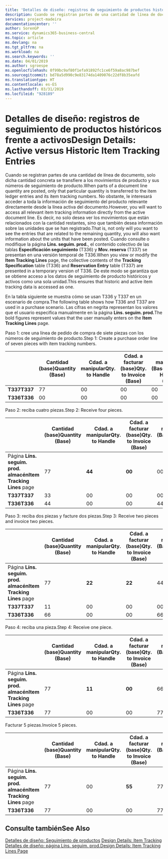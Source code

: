 ```yaml
---
title: 'Detalles de diseño: registros de seguimiento de productos históricos frente a activos | Documentos de Microsoft'
description: Cuando se registran partes de una cantidad de línea de documento, solo dicha cantidad concreta se transfiere a los movimientos de producto y sus números de seguimiento de producto. No obstante, le interesará acceder a toda la información de seguimiento del producto relevante directamente desde la línea activa del documento. Es decir, no solo desea ver los movimientos que están relacionados con la cantidad restantes, sino que también desea información sobre las unidades que se han registrado. Cuando consulte o modifique la página **Líns. seguim. prod.**, el contenido colectivo de las tablas **Especificación seguimiento** (T336) y **Mov. reserva** (T337) se presentan en una versión temporal de T336. De este modo se garantiza que se obtiene acceso a los datos de seguimiento de producto históricos y activos como una sola unidad.
services: project-madeira
documentationcenter: ''
author: SorenGP
ms.service: dynamics365-business-central
ms.topic: article
ms.devlang: na
ms.tgt_pltfrm: na
ms.workload: na
ms.search.keywords: ''
ms.date: 04/01/2019
ms.author: sgroespe
ms.openlocfilehash: 0f99bc9af80f1efa91892fc1ce6f59a8ac987bef
ms.sourcegitcommit: bd78a5d990c9e83174da1409076c22df8b35eafd
ms.translationtype: HT
ms.contentlocale: es-ES
ms.lasthandoff: 03/31/2019
ms.locfileid: "928189"
---
```

# <a name="design-details-active-versus-historic-item-tracking-entries"></a><span data-ttu-id="ffe09-107">Detalles de diseño: registros de seguimiento de productos históricos frente a activos</span><span class="sxs-lookup"><span data-stu-id="ffe09-107">Design Details: Active versus Historic Item Tracking Entries</span></span>
<span data-ttu-id="ffe09-108">Cuando se registran partes de una cantidad de línea de documento, solo dicha cantidad concreta se transfiere a los movimientos de producto y sus números de seguimiento de producto.</span><span class="sxs-lookup"><span data-stu-id="ffe09-108">When parts of a document line quantity are posted, only that particular quantity is transferred to the item ledger entries and its item tracking numbers.</span></span> <span data-ttu-id="ffe09-109">No obstante, le interesará acceder a toda la información de seguimiento del producto relevante directamente desde la línea activa del documento.</span><span class="sxs-lookup"><span data-stu-id="ffe09-109">However, you will want to access all relevant item tracking information directly from the active document line.</span></span> <span data-ttu-id="ffe09-110">Es decir, no solo desea ver los movimientos que están relacionados con la cantidad restantes, sino que también desea información sobre las unidades que se han registrado.</span><span class="sxs-lookup"><span data-stu-id="ffe09-110">That is, not only will you want to see the entries that are related to the remaining quantity, you will also want information about the units that have been posted.</span></span> <span data-ttu-id="ffe09-111">Cuando consulte o modifique la página **Líns. seguim. prod.**, el contenido colectivo de las tablas **Especificación seguimiento** (T336) y **Mov. reserva** (T337) se presentan en una versión temporal de T336.</span><span class="sxs-lookup"><span data-stu-id="ffe09-111">When you view or modify the **Item Tracking Lines** page, the collective contents of the **Tracking Specification** table (T336) and **Reservation Entry** table (T337) are presented in a temporary version of T336.</span></span> <span data-ttu-id="ffe09-112">De este modo se garantiza que se obtiene acceso a los datos de seguimiento de producto históricos y activos como una sola unidad.</span><span class="sxs-lookup"><span data-stu-id="ffe09-112">This ensures that historic and active item tracking data is accessed as one.</span></span>  

 <span data-ttu-id="ffe09-113">En la tabla siguiente se muestra cómo se usan T336 y T337 en un escenario de compra.</span><span class="sxs-lookup"><span data-stu-id="ffe09-113">The following table shows how T336 and T337 are used in a purchase scenario.</span></span> <span data-ttu-id="ffe09-114">Las cifras en negrita representan los valores que el usuario especifica manualmente en la página **Líns. seguim. prod.**</span><span class="sxs-lookup"><span data-stu-id="ffe09-114">The bold figures represent values that the user manually enters on the **Item Tracking Lines** page.</span></span>  

 <span data-ttu-id="ffe09-115">Paso 1: cree una línea de pedido de compra de siete piezas con los números de seguimiento de producto.</span><span class="sxs-lookup"><span data-stu-id="ffe09-115">Step 1: Create a purchase order line of seven pieces with item tracking numbers.</span></span>  

||<span data-ttu-id="ffe09-116">**Cantidad (base)**</span><span class="sxs-lookup"><span data-stu-id="ffe09-116">**Quantity (Base)**</span></span>|<span data-ttu-id="ffe09-117">**Cdad. a manipular**</span><span class="sxs-lookup"><span data-stu-id="ffe09-117">**Qty. to Handle**</span></span>|<span data-ttu-id="ffe09-118">**Cdad. a facturar (base)**</span><span class="sxs-lookup"><span data-stu-id="ffe09-118">**Qty. to Invoice (Base)**</span></span>|<span data-ttu-id="ffe09-119">**Cdad. manipulada (Base)**</span><span class="sxs-lookup"><span data-stu-id="ffe09-119">**Quantity Handled (Base)**</span></span>|<span data-ttu-id="ffe09-120">**Cdad. facturada (Base)**</span><span class="sxs-lookup"><span data-stu-id="ffe09-120">**Quantity Invoiced (Base)**</span></span>|  
|-|----------------------------------------------|--------------------------------------------|------------------------------------------------------|-------------------------------------------------------|--------------------------------------------------------|  
|<span data-ttu-id="ffe09-121">**T337**</span><span class="sxs-lookup"><span data-stu-id="ffe09-121">**T337**</span></span>|<span data-ttu-id="ffe09-122">7</span><span class="sxs-lookup"><span data-stu-id="ffe09-122">7</span></span>|<span data-ttu-id="ffe09-123">0</span><span class="sxs-lookup"><span data-stu-id="ffe09-123">0</span></span>|<span data-ttu-id="ffe09-124">0</span><span class="sxs-lookup"><span data-stu-id="ffe09-124">0</span></span>|<span data-ttu-id="ffe09-125">0</span><span class="sxs-lookup"><span data-stu-id="ffe09-125">0</span></span>|<span data-ttu-id="ffe09-126">0</span><span class="sxs-lookup"><span data-stu-id="ffe09-126">0</span></span>|  
|<span data-ttu-id="ffe09-127">**T336**</span><span class="sxs-lookup"><span data-stu-id="ffe09-127">**T336**</span></span>|<span data-ttu-id="ffe09-128">0</span><span class="sxs-lookup"><span data-stu-id="ffe09-128">0</span></span>|<span data-ttu-id="ffe09-129">0</span><span class="sxs-lookup"><span data-stu-id="ffe09-129">0</span></span>|<span data-ttu-id="ffe09-130">0</span><span class="sxs-lookup"><span data-stu-id="ffe09-130">0</span></span>|<span data-ttu-id="ffe09-131">0</span><span class="sxs-lookup"><span data-stu-id="ffe09-131">0</span></span>|<span data-ttu-id="ffe09-132">0</span><span class="sxs-lookup"><span data-stu-id="ffe09-132">0</span></span>|  

 <span data-ttu-id="ffe09-133">Paso 2: reciba cuatro piezas.</span><span class="sxs-lookup"><span data-stu-id="ffe09-133">Step 2: Receive four pieces.</span></span>  

||<span data-ttu-id="ffe09-134">**Cantidad (base)**</span><span class="sxs-lookup"><span data-stu-id="ffe09-134">**Quantity (Base)**</span></span>|<span data-ttu-id="ffe09-135">**Cdad. a manipular**</span><span class="sxs-lookup"><span data-stu-id="ffe09-135">**Qty. to Handle**</span></span>|<span data-ttu-id="ffe09-136">**Cdad. a facturar (base)**</span><span class="sxs-lookup"><span data-stu-id="ffe09-136">**Qty. to Invoice (Base)**</span></span>|<span data-ttu-id="ffe09-137">**Cdad. manipulada (Base)**</span><span class="sxs-lookup"><span data-stu-id="ffe09-137">**Quantity Handled (Base)**</span></span>|<span data-ttu-id="ffe09-138">**Cdad. facturada (Base)**</span><span class="sxs-lookup"><span data-stu-id="ffe09-138">**Quantity Invoiced (Base)**</span></span>|  
|-|----------------------------------------------|--------------------------------------------|------------------------------------------------------|-------------------------------------------------------|--------------------------------------------------------|  
|<span data-ttu-id="ffe09-139">Página **Líns. seguim. prod. almacén**</span><span class="sxs-lookup"><span data-stu-id="ffe09-139">**Item Tracking Lines** page</span></span>|<span data-ttu-id="ffe09-140">7</span><span class="sxs-lookup"><span data-stu-id="ffe09-140">7</span></span>|<span data-ttu-id="ffe09-141">**4**</span><span class="sxs-lookup"><span data-stu-id="ffe09-141">**4**</span></span>|<span data-ttu-id="ffe09-142">**0**</span><span class="sxs-lookup"><span data-stu-id="ffe09-142">**0**</span></span>|<span data-ttu-id="ffe09-143">0</span><span class="sxs-lookup"><span data-stu-id="ffe09-143">0</span></span>|<span data-ttu-id="ffe09-144">0</span><span class="sxs-lookup"><span data-stu-id="ffe09-144">0</span></span>|  
|<span data-ttu-id="ffe09-145">**T337**</span><span class="sxs-lookup"><span data-stu-id="ffe09-145">**T337**</span></span>|<span data-ttu-id="ffe09-146">3</span><span class="sxs-lookup"><span data-stu-id="ffe09-146">3</span></span>|<span data-ttu-id="ffe09-147">0</span><span class="sxs-lookup"><span data-stu-id="ffe09-147">0</span></span>|<span data-ttu-id="ffe09-148">0</span><span class="sxs-lookup"><span data-stu-id="ffe09-148">0</span></span>|<span data-ttu-id="ffe09-149">0</span><span class="sxs-lookup"><span data-stu-id="ffe09-149">0</span></span>|<span data-ttu-id="ffe09-150">0</span><span class="sxs-lookup"><span data-stu-id="ffe09-150">0</span></span>|  
|<span data-ttu-id="ffe09-151">**T336**</span><span class="sxs-lookup"><span data-stu-id="ffe09-151">**T336**</span></span>|<span data-ttu-id="ffe09-152">4</span><span class="sxs-lookup"><span data-stu-id="ffe09-152">4</span></span>|<span data-ttu-id="ffe09-153">0</span><span class="sxs-lookup"><span data-stu-id="ffe09-153">0</span></span>|<span data-ttu-id="ffe09-154">0</span><span class="sxs-lookup"><span data-stu-id="ffe09-154">0</span></span>|<span data-ttu-id="ffe09-155">4</span><span class="sxs-lookup"><span data-stu-id="ffe09-155">4</span></span>|<span data-ttu-id="ffe09-156">0</span><span class="sxs-lookup"><span data-stu-id="ffe09-156">0</span></span>|  

 <span data-ttu-id="ffe09-157">Paso 3: reciba dos piezas y facture dos piezas.</span><span class="sxs-lookup"><span data-stu-id="ffe09-157">Step 3: Receive two pieces and invoice two pieces.</span></span>  

||<span data-ttu-id="ffe09-158">**Cantidad (base)**</span><span class="sxs-lookup"><span data-stu-id="ffe09-158">**Quantity (Base)**</span></span>|<span data-ttu-id="ffe09-159">**Cdad. a manipular**</span><span class="sxs-lookup"><span data-stu-id="ffe09-159">**Qty. to Handle**</span></span>|<span data-ttu-id="ffe09-160">**Cdad. a facturar (base)**</span><span class="sxs-lookup"><span data-stu-id="ffe09-160">**Qty. to Invoice (Base)**</span></span>|<span data-ttu-id="ffe09-161">**Cdad. manipulada (Base)**</span><span class="sxs-lookup"><span data-stu-id="ffe09-161">**Quantity Handled (Base)**</span></span>|<span data-ttu-id="ffe09-162">**Cdad. facturada (Base)**</span><span class="sxs-lookup"><span data-stu-id="ffe09-162">**Quantity Invoiced (Base)**</span></span>|  
|-|----------------------------------------------|--------------------------------------------|------------------------------------------------------|-------------------------------------------------------|--------------------------------------------------------|  
|<span data-ttu-id="ffe09-163">Página **Líns. seguim. prod. almacén**</span><span class="sxs-lookup"><span data-stu-id="ffe09-163">**Item Tracking Lines** page</span></span>|<span data-ttu-id="ffe09-164">7</span><span class="sxs-lookup"><span data-stu-id="ffe09-164">7</span></span>|<span data-ttu-id="ffe09-165">**2**</span><span class="sxs-lookup"><span data-stu-id="ffe09-165">**2**</span></span>|<span data-ttu-id="ffe09-166">**2**</span><span class="sxs-lookup"><span data-stu-id="ffe09-166">**2**</span></span>|<span data-ttu-id="ffe09-167">4</span><span class="sxs-lookup"><span data-stu-id="ffe09-167">4</span></span>|<span data-ttu-id="ffe09-168">0</span><span class="sxs-lookup"><span data-stu-id="ffe09-168">0</span></span>|  
|<span data-ttu-id="ffe09-169">**T337**</span><span class="sxs-lookup"><span data-stu-id="ffe09-169">**T337**</span></span>|<span data-ttu-id="ffe09-170">1</span><span class="sxs-lookup"><span data-stu-id="ffe09-170">1</span></span>|<span data-ttu-id="ffe09-171">0</span><span class="sxs-lookup"><span data-stu-id="ffe09-171">0</span></span>|<span data-ttu-id="ffe09-172">0</span><span class="sxs-lookup"><span data-stu-id="ffe09-172">0</span></span>|<span data-ttu-id="ffe09-173">0</span><span class="sxs-lookup"><span data-stu-id="ffe09-173">0</span></span>|<span data-ttu-id="ffe09-174">0</span><span class="sxs-lookup"><span data-stu-id="ffe09-174">0</span></span>|  
|<span data-ttu-id="ffe09-175">**T336**</span><span class="sxs-lookup"><span data-stu-id="ffe09-175">**T336**</span></span>|<span data-ttu-id="ffe09-176">6</span><span class="sxs-lookup"><span data-stu-id="ffe09-176">6</span></span>|<span data-ttu-id="ffe09-177">0</span><span class="sxs-lookup"><span data-stu-id="ffe09-177">0</span></span>|<span data-ttu-id="ffe09-178">0</span><span class="sxs-lookup"><span data-stu-id="ffe09-178">0</span></span>|<span data-ttu-id="ffe09-179">6</span><span class="sxs-lookup"><span data-stu-id="ffe09-179">6</span></span>|<span data-ttu-id="ffe09-180">2</span><span class="sxs-lookup"><span data-stu-id="ffe09-180">2</span></span>|  

 <span data-ttu-id="ffe09-181">Paso 4: reciba una pieza.</span><span class="sxs-lookup"><span data-stu-id="ffe09-181">Step 4: Receive one piece.</span></span>  

||<span data-ttu-id="ffe09-182">**Cantidad (base)**</span><span class="sxs-lookup"><span data-stu-id="ffe09-182">**Quantity (Base)**</span></span>|<span data-ttu-id="ffe09-183">**Cdad. a manipular**</span><span class="sxs-lookup"><span data-stu-id="ffe09-183">**Qty. to Handle**</span></span>|<span data-ttu-id="ffe09-184">**Cdad. a facturar (base)**</span><span class="sxs-lookup"><span data-stu-id="ffe09-184">**Qty. to Invoice (Base)**</span></span>|<span data-ttu-id="ffe09-185">**Cdad. manipulada (Base)**</span><span class="sxs-lookup"><span data-stu-id="ffe09-185">**Quantity Handled (Base)**</span></span>|<span data-ttu-id="ffe09-186">**Cdad. facturada (Base)**</span><span class="sxs-lookup"><span data-stu-id="ffe09-186">**Quantity Invoiced (Base)**</span></span>|  
|-|----------------------------------------------|--------------------------------------------|------------------------------------------------------|-------------------------------------------------------|--------------------------------------------------------|  
|<span data-ttu-id="ffe09-187">Página **Líns. seguim. prod. almacén**</span><span class="sxs-lookup"><span data-stu-id="ffe09-187">**Item Tracking Lines** page</span></span>|<span data-ttu-id="ffe09-188">7</span><span class="sxs-lookup"><span data-stu-id="ffe09-188">7</span></span>|<span data-ttu-id="ffe09-189">**1**</span><span class="sxs-lookup"><span data-stu-id="ffe09-189">**1**</span></span>|<span data-ttu-id="ffe09-190">**0**</span><span class="sxs-lookup"><span data-stu-id="ffe09-190">**0**</span></span>|<span data-ttu-id="ffe09-191">6</span><span class="sxs-lookup"><span data-stu-id="ffe09-191">6</span></span>|<span data-ttu-id="ffe09-192">2</span><span class="sxs-lookup"><span data-stu-id="ffe09-192">2</span></span>|  
|<span data-ttu-id="ffe09-193">**T336**</span><span class="sxs-lookup"><span data-stu-id="ffe09-193">**T336**</span></span>|<span data-ttu-id="ffe09-194">7</span><span class="sxs-lookup"><span data-stu-id="ffe09-194">7</span></span>|<span data-ttu-id="ffe09-195">0</span><span class="sxs-lookup"><span data-stu-id="ffe09-195">0</span></span>|<span data-ttu-id="ffe09-196">0</span><span class="sxs-lookup"><span data-stu-id="ffe09-196">0</span></span>|<span data-ttu-id="ffe09-197">7</span><span class="sxs-lookup"><span data-stu-id="ffe09-197">7</span></span>|<span data-ttu-id="ffe09-198">2</span><span class="sxs-lookup"><span data-stu-id="ffe09-198">2</span></span>|  

 <span data-ttu-id="ffe09-199">Facturar 5 piezas.</span><span class="sxs-lookup"><span data-stu-id="ffe09-199">Invoice 5 pieces.</span></span>  

||<span data-ttu-id="ffe09-200">**Cantidad (base)**</span><span class="sxs-lookup"><span data-stu-id="ffe09-200">**Quantity (Base)**</span></span>|<span data-ttu-id="ffe09-201">**Cdad. a manipular**</span><span class="sxs-lookup"><span data-stu-id="ffe09-201">**Qty. to Handle**</span></span>|<span data-ttu-id="ffe09-202">**Cdad. a facturar (base)**</span><span class="sxs-lookup"><span data-stu-id="ffe09-202">**Qty. to Invoice (Base)**</span></span>|<span data-ttu-id="ffe09-203">**Cdad. manipulada (Base)**</span><span class="sxs-lookup"><span data-stu-id="ffe09-203">**Quantity Handled (Base)**</span></span>|<span data-ttu-id="ffe09-204">**Cdad. facturada (Base)**</span><span class="sxs-lookup"><span data-stu-id="ffe09-204">**Quantity Invoiced (Base)**</span></span>|  
|-|----------------------------------------------|--------------------------------------------|------------------------------------------------------|-------------------------------------------------------|--------------------------------------------------------|  
|<span data-ttu-id="ffe09-205">Página **Líns. seguim. prod. almacén**</span><span class="sxs-lookup"><span data-stu-id="ffe09-205">**Item Tracking Lines** page</span></span>|<span data-ttu-id="ffe09-206">7</span><span class="sxs-lookup"><span data-stu-id="ffe09-206">7</span></span>|<span data-ttu-id="ffe09-207">0</span><span class="sxs-lookup"><span data-stu-id="ffe09-207">0</span></span>|<span data-ttu-id="ffe09-208">**5**</span><span class="sxs-lookup"><span data-stu-id="ffe09-208">**5**</span></span>|<span data-ttu-id="ffe09-209">7</span><span class="sxs-lookup"><span data-stu-id="ffe09-209">7</span></span>|<span data-ttu-id="ffe09-210">2</span><span class="sxs-lookup"><span data-stu-id="ffe09-210">2</span></span>|  
|<span data-ttu-id="ffe09-211">**T336**</span><span class="sxs-lookup"><span data-stu-id="ffe09-211">**T336**</span></span>|<span data-ttu-id="ffe09-212">7</span><span class="sxs-lookup"><span data-stu-id="ffe09-212">7</span></span>|<span data-ttu-id="ffe09-213">0</span><span class="sxs-lookup"><span data-stu-id="ffe09-213">0</span></span>|<span data-ttu-id="ffe09-214">0</span><span class="sxs-lookup"><span data-stu-id="ffe09-214">0</span></span>|<span data-ttu-id="ffe09-215">7</span><span class="sxs-lookup"><span data-stu-id="ffe09-215">7</span></span>|<span data-ttu-id="ffe09-216">7</span><span class="sxs-lookup"><span data-stu-id="ffe09-216">7</span></span>|  

## <a name="see-also"></a><span data-ttu-id="ffe09-217">Consulte también</span><span class="sxs-lookup"><span data-stu-id="ffe09-217">See Also</span></span>  
 <span data-ttu-id="ffe09-218">[Detalles de diseño: Seguimiento de productos](design-details-item-tracking.md) </span><span class="sxs-lookup"><span data-stu-id="ffe09-218">[Design Details: Item Tracking](design-details-item-tracking.md) </span></span>  
 [<span data-ttu-id="ffe09-219">Detalles de diseño: página Líns. seguim. prod.</span><span class="sxs-lookup"><span data-stu-id="ffe09-219">Design Details: Item Tracking Lines Page</span></span>](design-details-item-tracking-lines-window.md)
